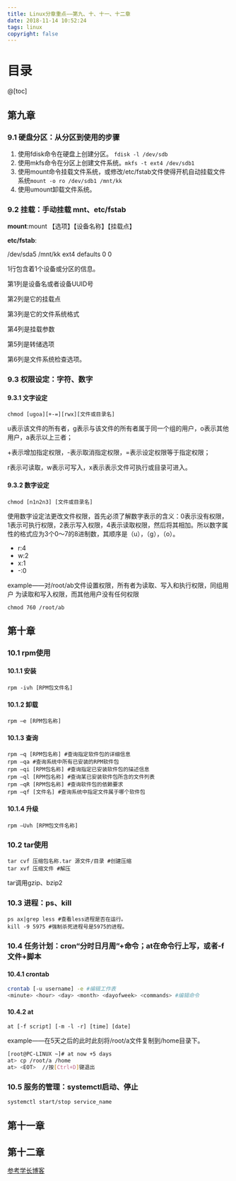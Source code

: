 ```yaml
---
title: Linux分章重点——第九、十、十一、十二章
date: 2018-11-14 10:52:24
tags: linux
copyright: false
---
```


# 目录

@[toc]



## 第九章

### 9.1 硬盘分区：从分区到使用的步骤

1. 使用fdisk命令在硬盘上创建分区。 `fdisk -l /dev/sdb`
2. 使用mkfs命令在分区上创建文件系统。`mkfs -t ext4 /dev/sdb1`
3. 使用mount命令挂载文件系统，或修改/etc/fstab文件使得开机自动挂载文件系统`mount -o ro /dev/sdb1 /mnt/kk`
4. 使用umount卸载文件系统。



### 9.2 挂载：手动挂载 mnt、etc/fstab

**mount**:mount 【选项】【设备名称】【挂载点】

**etc/fstab**: 

/dev/sda5    /mnt/kk    ext4     defaults     0     0

1行包含着1个设备或分区的信息。

第1列是设备名或者设备UUID号

第2列是它的挂载点

第3列是它的文件系统格式

第4列是挂载参数

第5列是转储选项

第6列是文件系统检查选项。



### 9.3 权限设定：字符、数字

#### 9.3.1 文字设定

```
chmod [ugoa][+-=][rwx][文件或目录名]
```

u表示该文件的所有者，g表示与该文件的所有者属于同一个组的用户，o表示其他用户，a表示以上三者；

+表示增加指定权限，-表示取消指定权限，=表示设定权限等于指定权限；

r表示可读取，w表示可写入，x表示表示文件可执行或目录可进入。



#### 9.3.2 数字设定

```shell
chmod [n1n2n3] [文件或目录名]
```

使用数字设定法更改文件权限，首先必须了解数字表示的含义：0表示没有权限，1表示可执行权限，2表示写入权限，4表示读取权限，然后将其相加。所以数字属性的格式应为3个0～7的8进制数，其顺序是（u），（g），（o）。

- r:4
- w:2
- x:1
- -:0



example——对/root/ab文件设置权限，所有者为读取、写入和执行权限，同组用户
为读取和写入权限，而其他用户没有任何权限

```shell
chmod 760 /root/ab
```



## 第十章

### 10.1 rpm使用																																																																																																																																																																																																																																																																																																																																																																																																																																										

#### 10.1.1 安装

```shell
rpm -ivh [RPM包文件名]
```



#### 10.1.2 卸载

```shell
rpm –e [RPM包名称]
```



#### 10.1.3 查询

```shell
rpm –q [RPM包名称] #查询指定软件包的详细信息
rpm –qa #查询系统中所有已安装的RPM软件包
rpm –qi [RPM包名称] #查询指定已安装软件包的描述信息
rpm –ql [RPM包名称] #查询某已安装软件包所含的文件列表
rpm –qR [RPM包名称] #查询软件包的依赖要求   
rpm –qf [文件名] #查询系统中指定文件属于哪个软件包
```



#### 10.1.4 升级

```shell
rpm –Uvh [RPM包文件名称] 
```



### 10.2 tar使用

```shell
tar cvf 压缩包名称.tar 源文件/目录 #创建压缩
tar xvf 压缩文件 #解压
```

tar调用gzip、bzip2



### 10.3 进程：ps、kill

```shell
ps ax|grep less #查看less进程是否在运行。
kill -9 5975 #强制杀死进程号是5975的进程。
```



### 10.4 任务计划：cron“分时日月周”+命令；at在命令行上写，或者-f文件+脚本

#### 10.4.1 crontab

```bash
crontab [-u username] -e #编辑工作表
<minute> <hour> <day> <month> <dayofweek> <commands> #编辑命令
```

#### 10.4.2 at

```shell
at [-f script] [-m -l -r] [time] [date] 
```

example——在5天之后的此时此刻将/root/a文件复制到/home目录下。

```bash
[root@PC-LINUX ~]# at now +5 days 
at> cp /root/a /home 
at> <EOT>  //按[Ctrl+D]键退出 
```



### 10.5 服务的管理：systemctl启动、停止

```bash
systemctl start/stop service_name
```



## 第十一章





## 第十二章





[参考学长博客](https://blog.csdn.net/qq_33230935/article/details/78639056)